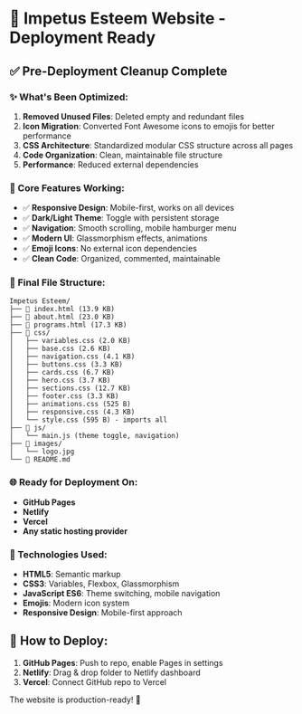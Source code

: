 # 🚀 Impetus Esteem Website - Deployment Ready

## ✅ Pre-Deployment Cleanup Complete

### ✨ What's Been Optimized:
1. **Removed Unused Files**: Deleted empty and redundant files
2. **Icon Migration**: Converted Font Awesome icons to emojis for better performance 
3. **CSS Architecture**: Standardized modular CSS structure across all pages
4. **Code Organization**: Clean, maintainable file structure
5. **Performance**: Reduced external dependencies

### 🎯 Core Features Working:
- ✅ **Responsive Design**: Mobile-first, works on all devices
- ✅ **Dark/Light Theme**: Toggle with persistent storage
- ✅ **Navigation**: Smooth scrolling, mobile hamburger menu
- ✅ **Modern UI**: Glassmorphism effects, animations
- ✅ **Emoji Icons**: No external icon dependencies
- ✅ **Clean Code**: Organized, commented, maintainable

### 📁 Final File Structure:
```
Impetus Esteem/
├── 📄 index.html (13.9 KB)
├── 📄 about.html (23.0 KB) 
├── 📄 programs.html (17.3 KB)
├── 📁 css/
│   ├── variables.css (2.0 KB)
│   ├── base.css (2.6 KB)
│   ├── navigation.css (4.1 KB)
│   ├── buttons.css (3.3 KB)
│   ├── cards.css (6.7 KB)
│   ├── hero.css (3.7 KB)
│   ├── sections.css (12.7 KB)
│   ├── footer.css (3.3 KB)
│   ├── animations.css (525 B)
│   ├── responsive.css (4.3 KB)
│   └── style.css (595 B) - imports all
├── 📁 js/
│   └── main.js (theme toggle, navigation)
├── 📁 images/
│   └── logo.jpg
└── 📄 README.md
```

### 🌐 Ready for Deployment On:
- **GitHub Pages**
- **Netlify** 
- **Vercel**
- **Any static hosting provider**

### 🔧 Technologies Used:
- **HTML5**: Semantic markup
- **CSS3**: Variables, Flexbox, Glassmorphism
- **JavaScript ES6**: Theme switching, mobile navigation
- **Emojis**: Modern icon system
- **Responsive Design**: Mobile-first approach

## 🚀 How to Deploy:

1. **GitHub Pages**: Push to repo, enable Pages in settings
2. **Netlify**: Drag & drop folder to Netlify dashboard
3. **Vercel**: Connect GitHub repo to Vercel

The website is production-ready! 🎉
